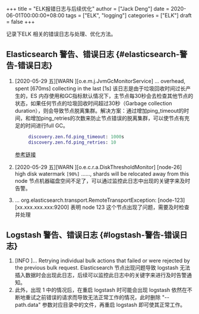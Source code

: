 +++
title = "ELK报错日志与后续优化"
author = ["Jack Deng"]
date = 2020-06-01T00:00:00+08:00
tags = ["ELK", "logging"]
categories = ["ELK"]
draft = false
+++

记录下ELK 相关的错误日志与处理、优化方法。
<!--more-->


## Elasticsearch 警告、错误日志 {#elasticsearch-警告-错误日志}

1.  <span class="timestamp-wrapper"><span class="timestamp">[2020-05-29 五]</span></span>[WARN ][o.e.m.j.JvmGcMonitorService] ... overhead, spent [670ms] collecting in the last [1s]
    该日志是由于垃圾回收时间过长产生的，ES 内存使用和GC指标默认情况下，主节点每30秒会去检查其他节点的状态，如果任何节点的垃圾回收时间超过30秒（Garbage collection duration），则会导致节点脱离集群。解决方案：通过增加ping\_timeout的时间，和增加ping\_retries的次数来防止节点错误的脱离集群，可以使节点有充足的时间进行full GC。

    ```dot
         discovery.zen.fd.ping_timeout: 1000s
         discovery.zen.fd.ping_retries: 10
    ```

    [参考链接](https://my.oschina.net/u/3625378/blog/1793796)

2.  <span class="timestamp-wrapper"><span class="timestamp">[2020-05-29 五]</span></span>[WARN ][o.e.c.r.a.DiskThresholdMonitor] [node-26] high disk watermark <code>[90%]</code> ......, shards will be relocated away from this node
    节点机器磁盘空间不足了，可以通过监控此日志中出现的关键字来及时告警。

3.  ... org.elasticsearch.transport.RemoteTransportException: [node-123][xx.xxx.xxx.xxx:9200]
    表明 node 123 这个节点出现了问题，需要及时检查并处理


## Logstash 警告、错误日志 {#logstash-警告-错误日志}

1.  [INFO ]... Retrying individual bulk actions that failed or were rejected by the previous bulk request.
    Elasticsearch 节点出现问题导致 logstash 无法插入数据时会出现此日志，后续可以监控此日志中的关键字来进行及时告警通知。
2.  此外，出现 1 中的情况后，在重启 logstash 时可能会出现 logstash 依然在不断地重试之前错误的请求而导致无法正常工作的情况，此时删除 "--path.data" 参数对应目录中的文件，再重启 logstash 即可使其正常工作。
